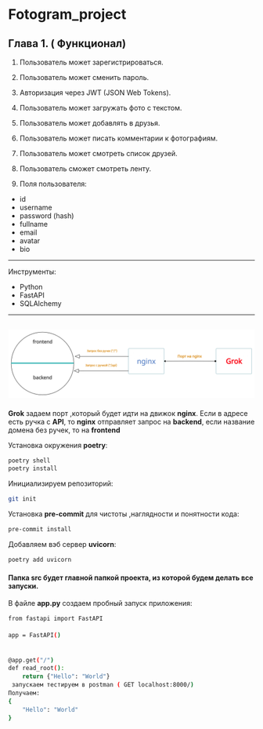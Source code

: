 # Fotogram_project

## Глава 1. ( Функционал)


1. Пользователь может зарегистрироваться.
2. Пользователь может сменить пароль.

3. Авторизация через JWT (JSON Web Tokens).
4. Пользователь может загружать фото с текстом.
5. Пользователь может добавлять в друзья.
6. Пользователь может писать комментарии к фотографиям.
7. Пользователь может смотреть список друзей.
8. Пользователь сможет смотреть ленту.
9. Поля пользователя:
- id
- username
- password (hash)
- fullname
- email
- avatar
- bio
---

Инструменты:
- Python
- FastAPI
- SQLAlchemy
---
![Текст с описанием картинки](https://github.com/stegruslan/fotogram/blob/master/image/Untitled%20Workspace.jpg)
---

**Grok** задаем порт ,который будет идти на движок **nginx**.
Если в адресе есть ручка с **API**, то **nginx** отправляет запрос на **backend**, 
если название домена без ручек, то на **frontend**

Установка окружения **poetry**:
```bash
poetry shell
poetry install
```

Инициализируем репозиторий:
```bash
git init
```
Установка **pre-commit** для чистоты ,наглядности и понятности кода:
```bash
pre-commit install
```
Добавляем вэб сервер **uvicorn**:
```bash
poetry add uvicorn
```



#### Папка src будет главной папкой проекта, из которой будем делать все запуски.

В файле **app.py** создаем пробный запуск приложения:
```bash
from fastapi import FastAPI

app = FastAPI()


@app.get("/")
def read_root():
    return {"Hello": "World"}
 запускаем тестируем в postman ( GET localhost:8000/)
Получаем:
{
    "Hello": "World"
}
```


